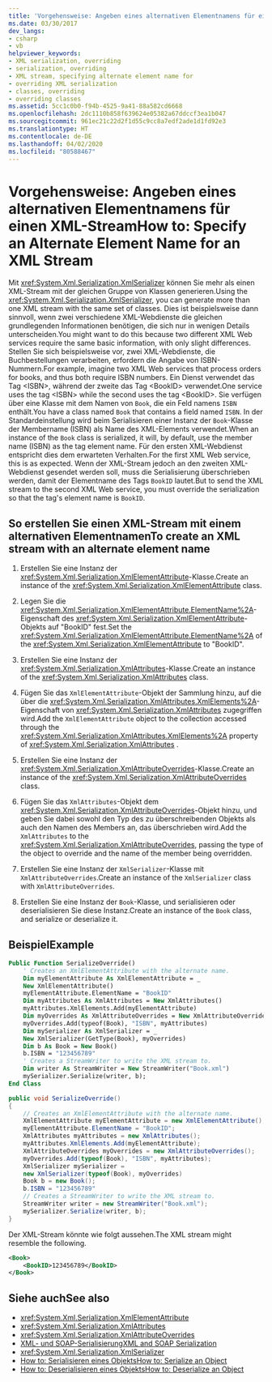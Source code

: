 ```yaml
---
title: 'Vorgehensweise: Angeben eines alternativen Elementnamens für einen XML-Stream'
ms.date: 03/30/2017
dev_langs:
- csharp
- vb
helpviewer_keywords:
- XML serialization, overriding
- serialization, overriding
- XML stream, specifying alternate element name for
- overriding XML serialization
- classes, overriding
- overriding classes
ms.assetid: 5cc1c0b0-f94b-4525-9a41-88a582cd6668
ms.openlocfilehash: 2dc1110b858f639624e05382a67ddccf3ea1b047
ms.sourcegitcommit: 961ec21c22d2f1d55c9cc8a7edf2ade1d1fd92e3
ms.translationtype: HT
ms.contentlocale: de-DE
ms.lasthandoff: 04/02/2020
ms.locfileid: "80588467"
---
```

# <a name="how-to-specify-an-alternate-element-name-for-an-xml-stream"></a><span data-ttu-id="6aa62-102">Vorgehensweise: Angeben eines alternativen Elementnamens für einen XML-Stream</span><span class="sxs-lookup"><span data-stu-id="6aa62-102">How to: Specify an Alternate Element Name for an XML Stream</span></span>
  
<span data-ttu-id="6aa62-103">Mit <xref:System.Xml.Serialization.XmlSerializer> können Sie mehr als einen XML-Stream mit der gleichen Gruppe von Klassen generieren.</span><span class="sxs-lookup"><span data-stu-id="6aa62-103">Using the <xref:System.Xml.Serialization.XmlSerializer>, you can generate more than one XML stream with the same set of classes.</span></span> <span data-ttu-id="6aa62-104">Dies ist beispielsweise dann sinnvoll, wenn zwei verschiedene XML-Webdienste die gleichen grundlegenden Informationen benötigen, die sich nur in wenigen Details unterscheiden.</span><span class="sxs-lookup"><span data-stu-id="6aa62-104">You might want to do this because two different XML Web services require the same basic information, with only slight differences.</span></span> <span data-ttu-id="6aa62-105">Stellen Sie sich beispielsweise vor, zwei XML-Webdienste, die Buchbestellungen verarbeiten, erfordern die Angabe von ISBN-Nummern.</span><span class="sxs-lookup"><span data-stu-id="6aa62-105">For example, imagine two XML Web services that process orders for books, and thus both require ISBN numbers.</span></span> <span data-ttu-id="6aa62-106">Ein Dienst verwendet das Tag \<ISBN>, während der zweite das Tag \<BookID> verwendet.</span><span class="sxs-lookup"><span data-stu-id="6aa62-106">One service uses the tag \<ISBN> while the second uses the tag \<BookID>.</span></span> <span data-ttu-id="6aa62-107">Sie verfügen über eine Klasse mit dem Namen von `Book`, die ein Feld namens `ISBN` enthält.</span><span class="sxs-lookup"><span data-stu-id="6aa62-107">You have a class named `Book` that contains a field named `ISBN`.</span></span> <span data-ttu-id="6aa62-108">In der Standardeinstellung wird beim Serialisieren einer Instanz der `Book`-Klasse der Membername (ISBN) als Name des XML-Elements verwendet.</span><span class="sxs-lookup"><span data-stu-id="6aa62-108">When an instance of the `Book` class is serialized, it will, by default, use the member name (ISBN) as the tag element name.</span></span> <span data-ttu-id="6aa62-109">Für den ersten XML-Webdienst entspricht dies dem erwarteten Verhalten.</span><span class="sxs-lookup"><span data-stu-id="6aa62-109">For the first XML Web service, this is as expected.</span></span> <span data-ttu-id="6aa62-110">Wenn der XML-Stream jedoch an den zweiten XML-Webdienst gesendet werden soll, muss die Serialisierung überschrieben werden, damit der Elementname des Tags `BookID` lautet.</span><span class="sxs-lookup"><span data-stu-id="6aa62-110">But to send the XML stream to the second XML Web service, you must override the serialization so that the tag's element name is `BookID`.</span></span>  
  
## <a name="to-create-an-xml-stream-with-an-alternate-element-name"></a><span data-ttu-id="6aa62-111">So erstellen Sie einen XML-Stream mit einem alternativen Elementnamen</span><span class="sxs-lookup"><span data-stu-id="6aa62-111">To create an XML stream with an alternate element name</span></span>  
  
1. <span data-ttu-id="6aa62-112">Erstellen Sie eine Instanz der <xref:System.Xml.Serialization.XmlElementAttribute>-Klasse.</span><span class="sxs-lookup"><span data-stu-id="6aa62-112">Create an instance of the <xref:System.Xml.Serialization.XmlElementAttribute> class.</span></span>  
  
2. <span data-ttu-id="6aa62-113">Legen Sie die <xref:System.Xml.Serialization.XmlElementAttribute.ElementName%2A>-Eigenschaft des <xref:System.Xml.Serialization.XmlElementAttribute>-Objekts auf "BookID" fest.</span><span class="sxs-lookup"><span data-stu-id="6aa62-113">Set the <xref:System.Xml.Serialization.XmlElementAttribute.ElementName%2A> of the <xref:System.Xml.Serialization.XmlElementAttribute> to "BookID".</span></span>  
  
3. <span data-ttu-id="6aa62-114">Erstellen Sie eine Instanz der <xref:System.Xml.Serialization.XmlAttributes>-Klasse.</span><span class="sxs-lookup"><span data-stu-id="6aa62-114">Create an instance of the <xref:System.Xml.Serialization.XmlAttributes> class.</span></span>  
  
4. <span data-ttu-id="6aa62-115">Fügen Sie das `XmlElementAttribute`-Objekt der Sammlung hinzu, auf die über die <xref:System.Xml.Serialization.XmlAttributes.XmlElements%2A>-Eigenschaft von <xref:System.Xml.Serialization.XmlAttributes> zugegriffen wird.</span><span class="sxs-lookup"><span data-stu-id="6aa62-115">Add the `XmlElementAttribute` object to the collection accessed through the <xref:System.Xml.Serialization.XmlAttributes.XmlElements%2A> property of <xref:System.Xml.Serialization.XmlAttributes> .</span></span>  
  
5. <span data-ttu-id="6aa62-116">Erstellen Sie eine Instanz der <xref:System.Xml.Serialization.XmlAttributeOverrides>-Klasse.</span><span class="sxs-lookup"><span data-stu-id="6aa62-116">Create an instance of the <xref:System.Xml.Serialization.XmlAttributeOverrides> class.</span></span>  
  
6. <span data-ttu-id="6aa62-117">Fügen Sie das `XmlAttributes`-Objekt dem <xref:System.Xml.Serialization.XmlAttributeOverrides>-Objekt hinzu, und geben Sie dabei sowohl den Typ des zu überschreibenden Objekts als auch den Namen des Members an, das überschrieben wird.</span><span class="sxs-lookup"><span data-stu-id="6aa62-117">Add the `XmlAttributes` to the <xref:System.Xml.Serialization.XmlAttributeOverrides>, passing the type of the object to override and the name of the member being overridden.</span></span>  
  
7. <span data-ttu-id="6aa62-118">Erstellen Sie eine Instanz der `XmlSerializer`-Klasse mit `XmlAttributeOverrides`.</span><span class="sxs-lookup"><span data-stu-id="6aa62-118">Create an instance of the `XmlSerializer` class with `XmlAttributeOverrides`.</span></span>  
  
8. <span data-ttu-id="6aa62-119">Erstellen Sie eine Instanz der `Book`-Klasse, und serialisieren oder deserialisieren Sie diese Instanz.</span><span class="sxs-lookup"><span data-stu-id="6aa62-119">Create an instance of the `Book` class, and serialize or deserialize it.</span></span>  
  
## <a name="example"></a><span data-ttu-id="6aa62-120">Beispiel</span><span class="sxs-lookup"><span data-stu-id="6aa62-120">Example</span></span>  
  
```vb  
Public Function SerializeOverride()  
    ' Creates an XmlElementAttribute with the alternate name.  
    Dim myElementAttribute As XmlElementAttribute = _  
    New XmlElementAttribute()  
    myElementAttribute.ElementName = "BookID"  
    Dim myAttributes As XmlAttributes = New XmlAttributes()  
    myAttributes.XmlElements.Add(myElementAttribute)  
    Dim myOverrides As XmlAttributeOverrides = New XmlAttributeOverrides()  
    myOverrides.Add(typeof(Book), "ISBN", myAttributes)  
    Dim mySerializer As XmlSerializer = _  
    New XmlSerializer(GetType(Book), myOverrides)  
    Dim b As Book = New Book()  
    b.ISBN = "123456789"  
    ' Creates a StreamWriter to write the XML stream to.  
    Dim writer As StreamWriter = New StreamWriter("Book.xml")  
    mySerializer.Serialize(writer, b);  
End Class  
```  
  
```csharp  
public void SerializeOverride()  
{  
    // Creates an XmlElementAttribute with the alternate name.  
    XmlElementAttribute myElementAttribute = new XmlElementAttribute();  
    myElementAttribute.ElementName = "BookID";  
    XmlAttributes myAttributes = new XmlAttributes();  
    myAttributes.XmlElements.Add(myElementAttribute);  
    XmlAttributeOverrides myOverrides = new XmlAttributeOverrides();  
    myOverrides.Add(typeof(Book), "ISBN", myAttributes);  
    XmlSerializer mySerializer =
    new XmlSerializer(typeof(Book), myOverrides)  
    Book b = new Book();  
    b.ISBN = "123456789"  
    // Creates a StreamWriter to write the XML stream to.  
    StreamWriter writer = new StreamWriter("Book.xml");  
    mySerializer.Serialize(writer, b);  
}  
```  
  
 <span data-ttu-id="6aa62-121">Der XML-Stream könnte wie folgt aussehen.</span><span class="sxs-lookup"><span data-stu-id="6aa62-121">The XML stream might resemble the following.</span></span>  
  
```xml  
<Book>  
    <BookID>123456789</BookID>  
</Book>  
```  
  
## <a name="see-also"></a><span data-ttu-id="6aa62-122">Siehe auch</span><span class="sxs-lookup"><span data-stu-id="6aa62-122">See also</span></span>

- <xref:System.Xml.Serialization.XmlElementAttribute>
- <xref:System.Xml.Serialization.XmlAttributes>
- <xref:System.Xml.Serialization.XmlAttributeOverrides>
- [<span data-ttu-id="6aa62-123">XML- und SOAP-Serialisierung</span><span class="sxs-lookup"><span data-stu-id="6aa62-123">XML and SOAP Serialization</span></span>](../../../docs/standard/serialization/xml-and-soap-serialization.md)
- <xref:System.Xml.Serialization.XmlSerializer>
- [<span data-ttu-id="6aa62-124">How to: Serialisieren eines Objekts</span><span class="sxs-lookup"><span data-stu-id="6aa62-124">How to: Serialize an Object</span></span>](../../../docs/standard/serialization/how-to-serialize-an-object.md)
- [<span data-ttu-id="6aa62-125">How to: Deserialisieren eines Objekts</span><span class="sxs-lookup"><span data-stu-id="6aa62-125">How to: Deserialize an Object</span></span>](../../../docs/standard/serialization/how-to-deserialize-an-object.md)
